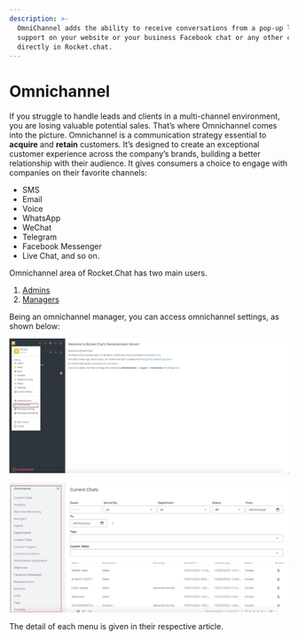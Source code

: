 ```yaml
---
description: >-
  OmniChannel adds the ability to receive conversations from a pop-up livechat
  support on your website or your business Facebook chat or any other channel
  directly in Rocket.chat.
---
```


# Omnichannel

If you struggle to handle leads and clients in a multi-channel environment, you are losing valuable potential sales. That’s where Omnichannel comes into the picture. Omnichannel is a communication strategy essential to **acquire** and **retain** customers. It’s designed to create an exceptional customer experience across the company’s brands, building a better relationship with their audience. It gives consumers a choice to engage with companies on their favorite channels:

* SMS
* Email
* Voice
* WhatsApp
* WeChat
* Telegram
* Facebook Messenger
* Live Chat, and so on.

Omnichannel area of Rocket.Chat has two main users.

1. [Admins](https://docs.rocket.chat/guides/omnichannel-guides/omnichannel)
2. [Managers](https://docs.rocket.chat/guides/omnichannel-guides/omnichannel-manger-guides)

Being an omnichannel manager, you can access omnichannel settings, as shown below:

![](<../../.gitbook/assets/image (598) (2) (2) (2) (2) (2) (2) (2) (2) (2).png>)

![](<../../.gitbook/assets/image (58).png>)

The detail of each menu is given in their respective article.

